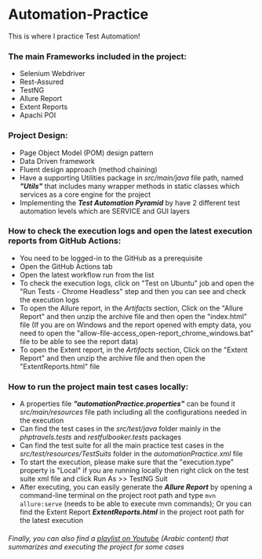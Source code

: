 # Automation-Practice
This is where I practice Test Automation!

### The main Frameworks included in the project:
* Selenium Webdriver
* Rest-Assured
* TestNG
* Allure Report
* Extent Reports
* Apachi POI


### Project Design:
* Page Object Model (POM) design pattern
* Data Driven framework
* Fluent design approach (method chaining)
* Have a supporting Utilities package in *src/main/java* file path, named ***"Utils"*** that includes many wrapper methods in static classes which services as a core engine for the project 
* Implementing the ***Test Automation Pyramid*** by have 2 different test automation levels which are SERVICE and GUI layers


### How to check the execution logs and open the latest execution reports from GitHub Actions:
* You need to be logged-in to the GitHub as a prerequisite
* Open the GitHub Actions tab
* Open the latest workflow run from the list
* To check the execution logs, click on "Test on Ubuntu" job and open the "Run Tests - Chrome Headless" step and then you can see and check the execution logs
* To open the Allure report, in the *Artifacts* section, Click on the "Allure Report" and then unzip the archive file and then open the "index.html" file (If you are on Windows and the report opened with empty data, you need to open the "allow-file-access_open-report_chrome_windows.bat" file to be able to see the report data)
* To open the Extent report, in the *Artifacts* section, Click on the "Extent Report" and then unzip the archive file and then open the "ExtentReports.html" file


### How to run the project main test cases locally:
* A properties file ***"automationPractice.properties"*** can be found it *src/main/resources* file path including all the configurations needed in the execution
* Can find the test cases in the *src/test/java* folder mainly in the *phptravels.tests* and *restfulbooker.tests* packages
* Can find the test suite for all the main practice test cases in the *src/test/resources/TestSuits* folder in the *automationPractice.xml* file
* To start the execution, please make sure that the "execution.type" property is "Local" if you are running locally then right click on the test suite xml file and click Run As >> TestNG Suit 
* After executing, you can easily generate the ***Allure Report*** by opening a command-line terminal on the project root path and type `mvn allure:serve` (needs to be able to execute mvn commands); Or you can find the Extent Report ***ExtentReports.html*** in the project root path for the latest execution


###### Finally, you can also find a [playlist on Youtube](https://youtube.com/playlist?list=PLmayvCz0Xqr6TT-XJHlPtjDSdJ8WArBHi) (Arabic content) that summarizes and executing the project for some cases
